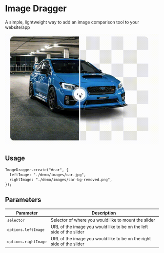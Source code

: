 # Image Dragger
A simple, lightweight way to add an image comparison tool to your website/app

![](https://raw.githubusercontent.com/alexbrown/image-dragger/c1c173fd4b39b1c4d1fcba908d7deaf630d3d588/demo/images/image-dragger.gif)

## Usage
```
ImageDragger.create("#car", {
  leftImage: "./demo/images/car.jpg",
  rightImage: "./demo/images/car-bg-removed.png",
});
```
## Parameters
| Parameter          | Description                                                           |
---------------------| ----------------------------------------------------------------------|
| `selector `          | Selector of where you would like to mount the slider                  |
| `options.leftImage`  | URL of the image you would like to be on the left side of the slider  |
| `options.rightImage` | URL of the image you would like to be on the right side of the slider |
